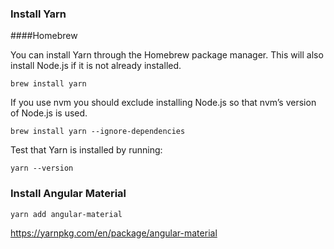 ### Install Yarn
####Homebrew

You can install Yarn through the Homebrew package manager. This will also install Node.js if it is not already installed.

`brew install yarn`  

If you use nvm you should exclude installing Node.js so that nvm’s version of Node.js is used.

`brew install yarn --ignore-dependencies`

Test that Yarn is installed by running:

`yarn --version`


### Install Angular Material

`yarn add angular-material`

https://yarnpkg.com/en/package/angular-material


